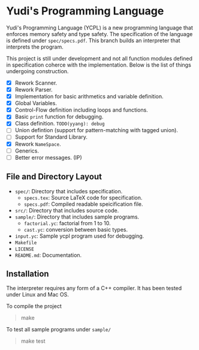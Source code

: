 # Yudi's Programming Language

Yudi's Programming Language (YCPL) is a new programming language that enforces memory safety and type safety. The specification of the language is defined under `spec/specs.pdf`. This branch builds an interpreter that interprets the program.

This project is still under development and not all function modules defined in specification coherce with the implementation. Below is the list of things undergoing construction.

- [x] Rework Scanner.
- [x] Rework Parser.
- [x] Implementation for basic arithmetics and variable definition.
- [x] Global Variables.
- [x] Control-Flow definition including loops and functions.
- [x] Basic `print` function for debugging.
- [x] Class definition. `TODO(yyang): debug`
- [ ] Union defintion (support for pattern-matching with tagged union).
- [ ] Support for Standard Library.
- [x] Rework `NameSpace`.
- [ ] Generics.
- [ ] Better error messages. (IP)

## File and Directory Layout

- `spec/`: Directory that includes specification.
    - `specs.tex`: Source LaTeX code for specification.
    - `specs.pdf`: Compiled readable speicification file.
- `src/`: Directory that includes source code.
- `sample/`: Directory that includes sample programs.
    - `factorial.yc`: factorial from 1 to 10.
    - `cast.yc`: conversion between basic types.
- `input.yc`: Sample ycpl program used for debugging.
- `Makefile`
- `LICENSE`
- `README.md`: Documentation.

## Installation

The interpreter requires any form of a C++ compiler. It has been tested under Linux and Mac OS.

To compile the project

> make

To test all sample programs under `sample/`

> make test
